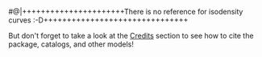 #@|++++++++++++++++++++++There is no reference for isodensity curves :-D+++++++++++++++++++++++++++++++

But don't forget to take a look at the [Credits](https://github.com/castro-gzlz/mr-plotter?tab=readme-ov-file#credits) section to see how to cite the package, catalogs, and other models!
